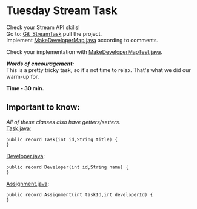 # Tuesday Stream Task

Check your Stream API skills!<br>
Go
to: [Git_StreamTask](https://github.com/AlexandrLavrinenko/codeus_practices/tree/master/src/main/java/december/tuesday/warmup)
pull the project.<br>
Implement [MakeDeveloperMap.java](MakeDeveloperMap.java) according to
comments.

Check your implementation
with [MakeDeveloperMapTest.java](../../../../../test/java/december/tuesday/stream_interview/MakeDeveloperMapTest.java).

***Words of encouragement:*** <br>
This is a pretty tricky task, so it's not time to relax.
That's what we did our warm-up for.

**Time - 30 min.**

## Important to know:

_All of these classes also have getters/setters._<br>
[Task.java](Task.java):

```
public record Task(int id,String title) {
}
```

[Developer.java](Developer.java):

```
public record Developer(int id,String name) {
}
```

[Assignment.java](Assignment.java):

```
public record Assignment(int taskId,int developerId) {
}
```
